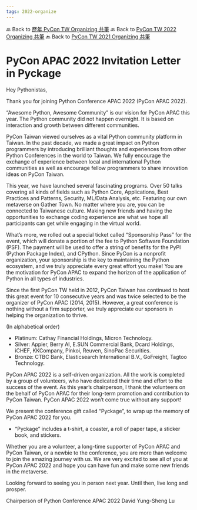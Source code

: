 ```yaml
---
tags: 2022-organize
---
```


🔙 Back to [歷年 PyCon TW Organizing 共筆](/ryPr7SFyP/%2FHM5mHCFKQCu7-W5ea8ITcw%3Fview)
🔙 Back to [PyCon TW 2022 Organizing 共筆](/F4qRbwIsQXWH5B6cZ6Pzyw)
🔙 Back to [PyCon TW 2021 Organizing 共筆](/Wb9vQrfJQk-5tPoPR23hwA)

# PyCon APAC 2022 Invitation Letter in Pyckage

Hey Pythonistas,

Thank you for joining Python Conference APAC 2022 (PyCon APAC 2022).

“Awesome Python, Awesome Community” is our vision for PyCon APAC this year. The Python community did not happen overnight. It is based on interaction and growth between different communities.

PyCon Taiwan viewed ourselves as a vital Python community platform in Taiwan. In the past decade, we made a great impact on Python programmers by introducing brilliant thoughts and experiences from other Python Conferences in the world to Taiwan. We fully encourage the exchange of experience between local and international Python communities as well as encourage fellow programmers to share innovation ideas on PyCon Taiwan.

This year, we have launched several fascinating programs. Over 50 talks covering all kinds of fields such as Python Core, Applications, Best Practices and Patterns, Security, ML/Data Analysis, etc. Featuring our own metaverse on Gather Town. No matter where you are, you can be connected to Taiwanese culture. Making new friends and having the opportunities to exchange coding experience are what we hope all participants can get while engaging in the virtual world.

What’s more, we rolled out a special ticket called “Sponsorship Pass” for the event, which will donate a portion of the fee to Python Software Foundation (PSF). The payment will be used to offer a string of benefits for the PyPI (Python Package Index), and CPython. Since PyCon is a nonprofit organization, your sponsorship is the key to maintaining the Python ecosystem, and we truly appreciate every great effort you make! You are the motivation for PyCon APAC to expand the horizon of the application of Python in all types of industries.

Since the first PyCon TW held in 2012, PyCon Taiwan has continued to host this great event for 10 consecutive years and was twice selected to be the organizer of PyCon APAC (2014, 2015). However, a great conference is nothing without a firm supporter, we truly appreciate our sponsors in helping the organization to thrive.

(In alphabetical order)
- Platinum: Cathay Financial Holdings, Micron Technology.
- Silver: Appier, Berry AI, E.SUN Commercial Bank, Dcard Holdings, iCHEF, KKCompany, Pinkoi, Reuven, SinoPac Securities.
- Bronze: CTBC Bank, Elasticsearch International B.V., GoFreight, Tagtoo Technology.

PyCon APAC 2022 is a self-driven organization. All the work is completed by a group of volunteers, who have dedicated their time and effort to the success of the event. As this year’s chairperson, I thank the volunteers on the behalf of PyCon APAC for their long-term promotion and contribution to PyCon Taiwan. PyCon APAC 2022 won’t come true without any support!

We present the conference gift called “Pyckage”, to wrap up the memory of PyCon APAC 2022 for you.

- “Pyckage” includes a t-shirt, a coaster, a roll of paper tape, a sticker book, and stickers.

Whether you are a volunteer, a long-time supporter of PyCon APAC and PyCon Taiwan, or a newbie to the conference, you are more than welcome to join the amazing journey with us. We are very excited to see all of you at PyCon APAC 2022 and hope you can have fun and make some new friends in the metaverse.

Looking forward to seeing you in person next year. Until then, live long and prosper.

Chairperson of Python Conference APAC 2022
David Yung-Sheng Lu

